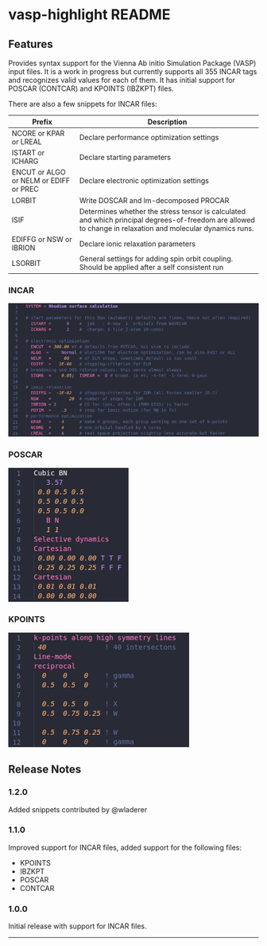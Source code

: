 # vasp-highlight README

## Features

Provides syntax support for the Vienna Ab initio Simulation Package (VASP) input files. It is a work in progress but currently supports all 355 INCAR tags and recognizes valid values for each of them. It has initial support for POSCAR (CONTCAR) and KPOINTS (IBZKPT) files.

There are also a few snippets for INCAR files:

|Prefix|Description|
|------|-----------|
|NCORE or KPAR or LREAL| Declare performance optimization settings|
|ISTART or ICHARG| Declare starting parameters|
|ENCUT or ALGO or NELM or EDIFF or PREC| Declare electronic optimization settings|
|LORBIT| Write DOSCAR and lm-decomposed PROCAR|
|ISIF| Determines whether the stress tensor is calculated and which principal degrees-of-freedom are allowed to change in relaxation and molecular dynamics runs. |
|EDIFFG or NSW or IBRION| Declare ionic relaxation parameters|
|LSORBIT| General settings for adding spin orbit coupling. Should be applied after a self consistent run|

### INCAR

![Example of INCAR file](/assets/INCAR.png)

### POSCAR

![Example of POSCAR file](/assets/POSCAR.png)

### KPOINTS

![Example of KPOINTS file](/assets/KPOINTS.png)

## Release Notes

### 1.2.0
Added snippets contributed by @wladerer 

### 1.1.0

Improved support for INCAR files, added support for the following files:

- KPOINTS
- IBZKPT
- POSCAR
- CONTCAR

### 1.0.0

Initial release with support for INCAR files.

---
